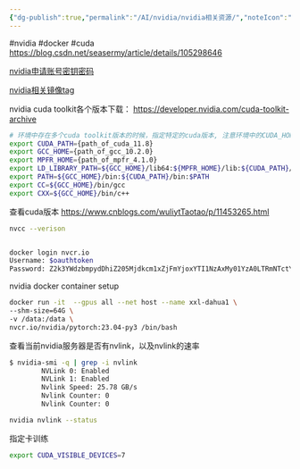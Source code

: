 ```yaml
---
{"dg-publish":true,"permalink":"/AI/nvidia/nvidia相关资源/","noteIcon":"3"}
---
```


#nvidia #docker #cuda
https://blog.csdn.net/seasermy/article/details/105298646

[nvidia申请账号密钥密码](https://ngc.nvidia.com/setup/api-key)

[nvidia相关镜像tag](https://catalog.ngc.nvidia.com/orgs/nvidia/containers/pytorch/tags)

nvidia cuda toolkit各个版本下载：
https://developer.nvidia.com/cuda-toolkit-archive
```sh
# 环境中存在多个cuda toolkit版本的时候，指定特定的cuda版本, 注意环境中的CUDA_HOME环境变量可能优先级更高，需要先unset
export CUDA_PATH={path_of_cuda_11.8}
export GCC_HOME={path_of_gcc_10.2.0}
export MPFR_HOME={path_of_mpfr_4.1.0}
export LD_LIBRARY_PATH=${GCC_HOME}/lib64:${MPFR_HOME}/lib:${CUDA_PATH}/lib64:$LD_LIBRARY_PATH
export PATH=${GCC_HOME}/bin:${CUDA_PATH}/bin:$PATH
export CC=${GCC_HOME}/bin/gcc
export CXX=${GCC_HOME}/bin/c++
```



查看cuda版本
https://www.cnblogs.com/wuliytTaotao/p/11453265.html
```sh
nvcc --verison
```



```sh

docker login nvcr.io
Username: $oauthtoken
Password: Z2k3YWdzbmpydDhiZ205Mjdkcm1xZjFmYjoxYTI1NzAxMy01YzA0LTRmNTctYjk4Zi1iMTE3N2MxOTQ1Mjk
```


nvidia docker container setup

```sh
docker run -it  --gpus all --net host --name xxl-dahua1 \
--shm-size=64G \
-v /data:/data \
nvcr.io/nvidia/pytorch:23.04-py3 /bin/bash
```

查看当前nvidia服务器是否有nvlink，以及nvlink的速率

```sh
$ nvidia-smi -q | grep -i nvlink
        NVLink 0: Enabled
        NVLink 1: Enabled
        Nvlink Speed: 25.78 GB/s
        Nvlink Counter: 0
        Nvlink Counter: 0

nvidia nvlink --status
```


指定卡训练
```sh
export CUDA_VISIBLE_DEVICES=7

```